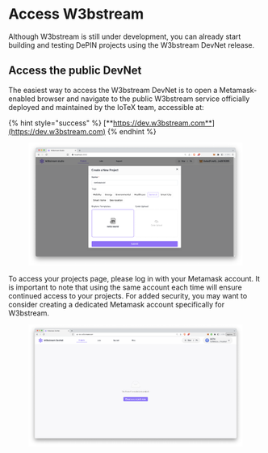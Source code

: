 # Access W3bstream

Although W3bstream is still under development, you can already start building and testing DePIN projects using the W3bstream DevNet release.&#x20;

## Access the public DevNet

The easiest way to access the W3bstream DevNet is to open a Metamask-enabled browser and navigate to the public W3bstream service officially deployed and maintained by the IoTeX team, accessible at:

{% hint style="success" %}
[**https://dev.w3bstream.com**](https://dev.w3bstream.com)
{% endhint %}

<figure><img src="../.gitbook/assets/image (2).png" alt=""><figcaption></figcaption></figure>

To access your projects page, please log in with your Metamask account. It is important to note that using the same account each time will ensure continued access to your projects. For added security, you may want to consider creating a dedicated Metamask account specifically for W3bstream.

<figure><img src="../.gitbook/assets/image.png" alt=""><figcaption></figcaption></figure>
